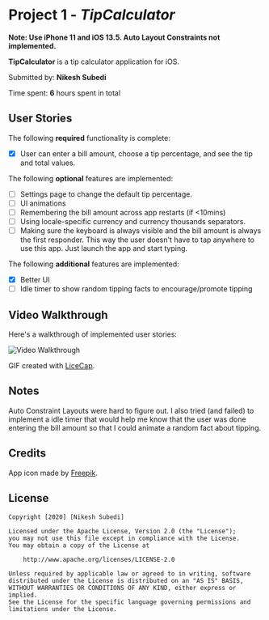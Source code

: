 # Project 1 - *TipCalculator*

**Note: Use iPhone 11 and iOS 13.5. Auto Layout Constraints not implemented.**

**TipCalculator** is a tip calculator application for iOS.

Submitted by: **Nikesh Subedi**

Time spent: **6** hours spent in total

## User Stories

The following **required** functionality is complete:

* [x] User can enter a bill amount, choose a tip percentage, and see the tip and total values.

The following **optional** features are implemented:

* [ ] Settings page to change the default tip percentage.
* [ ] UI animations
* [ ] Remembering the bill amount across app restarts (if <10mins)
* [ ] Using locale-specific currency and currency thousands separators.
* [ ] Making sure the keyboard is always visible and the bill amount is always the first responder. This way the user doesn't have to tap anywhere to use this app. Just launch the app and start typing.

The following **additional** features are implemented:

- [x] Better UI
- [ ] Idle timer to show random tipping facts to encourage/promote tipping

## Video Walkthrough

Here's a walkthrough of implemented user stories:

<img src='https://s3.amazonaws.com/img0.recordit.co/DwUl6Ia3HJ.mp4?AWSAccessKeyId=AKIAUQ5RURZ7ND2T2B6I&Expires=1592976830&Signature=855XDgDEHK0UOWWOQR5ri50C7lE%3D' width='' alt='Video Walkthrough' />

GIF created with [LiceCap](http://www.cockos.com/licecap/).

## Notes

Auto Constraint Layouts were hard to figure out. I also tried (and failed) to implement a idle timer that would help me know that the user was done entering the bill amount so that I could animate a random fact about tipping.

## Credits

App icon made by [Freepik](http://www.flaticon.com).

## License

    Copyright [2020] [Nikesh Subedi]

    Licensed under the Apache License, Version 2.0 (the "License");
    you may not use this file except in compliance with the License.
    You may obtain a copy of the License at

        http://www.apache.org/licenses/LICENSE-2.0

    Unless required by applicable law or agreed to in writing, software
    distributed under the License is distributed on an "AS IS" BASIS,
    WITHOUT WARRANTIES OR CONDITIONS OF ANY KIND, either express or implied.
    See the License for the specific language governing permissions and
    limitations under the License.
